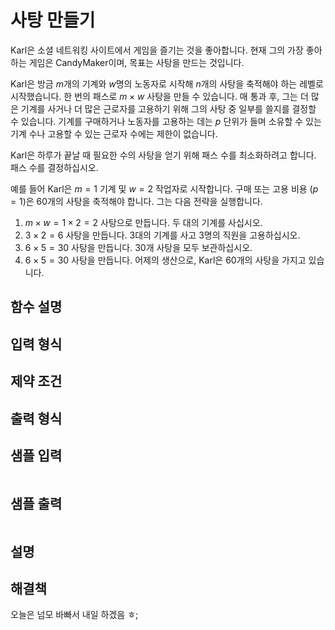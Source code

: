 # 사탕 만들기

Karl은 소셜 네트워킹 사이트에서 게임을 즐기는 것을 좋아합니다. 현재 그의 가장 좋아하는 게임은 CandyMaker이며, 목표는 사탕을 만드는 것입니다.

Karl은 방금 $m$개의 기계와 $w$명의 노동자로 시작해 $n$개의 사탕을 축적해야 하는 레벨로 시작했습니다. 한 번의 패스로 $m × w$ 사탕을 만들 수 있습니다. 매 통과 후, 그는 더 많은 기계를 사거나 더 많은 근로자를 고용하기 위해 그의 사탕 중 일부를 쓸지를 결정할 수 있습니다. 기계를 구매하거나 노동자를 고용하는 데는 $p$ 단위가 들며 소유할 수 있는 기계 수나 고용할 수 있는 근로자 수에는 제한이 없습니다.

Karl은 하루가 끝날 때 필요한 수의 사탕을 얻기 위해 패스 수를 최소화하려고 합니다. 패스 수를 결정하십시오.

예를 들어 Karl은 $m = 1$ 기계 및 $w = 2$ 작업자로 시작합니다. 구매 또는 고용 비용 ($p = 1$)은 $60$개의 사탕을 축적해야 합니다. 그는 다음 전략을 실행합니다.

1. $m × w = 1 × 2 = 2$ 사탕으로 만듭니다. 두 대의 기계를 사십시오.
2. $3 × 2 = 6$ 사탕을 만듭니다. $3$대의 기계를 사고 $3$명의 직원을 고용하십시오.
3. $6 × 5 = 30$ 사탕을 만듭니다. $30$개 사탕을 모두 보관하십시오.
4. $6 × 5 = 30$ 사탕을 만듭니다. 어제의 생산으로, Karl은 $60$개의 사탕을 가지고 있습니다.

## 함수 설명



## 입력 형식



## 제약 조건



## 출력 형식



## 샘플 입력

```text

```

## 샘플 출력

```text

```

## 설명



## 해결책

오늘은 넘모 바빠서 내일 하겠음 ㅎ;